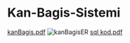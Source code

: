 # Kan-Bagis-Sistemi

[kanBagis.pdf](https://github.com/CemileGozalici/Kan-Ba-Sistemi/files/8740426/kanBagis.pdf)
![kanBagisER](https://user-images.githubusercontent.com/99996275/169536251-29d93d6a-d1a4-4a6c-8ce5-4ad75fc69fb1.png)
[sql kod.pdf](https://github.com/CemileGozalici/Kan-Ba-Sistemi/files/8740427/sql.kod.pdf)
